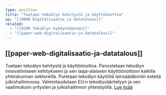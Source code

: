 ```yaml
---
type: position
title: "Tuetaan tekoälyn kehitystä ja käyttöönottoa"
up: "[[8000 Digitalisaatio ja datatalous]]"
related:
  - "[[8200 Tekoälyn hyödyntäminen]]"
  - "[[paper-web-digitalisaatio-ja-datatalous]]"
---
```


## [[paper-web-digitalisaatio-ja-datatalous]]

Tuetaan tekoälyn kehitystä ja käyttöönottoa. Panostetaan tekoälyn innovatiiviseen kehitykseen ja sen laaja-alaiseen käyttöönottoon kaikilla yhteiskunnan sektoreilla. Puretaan tekoälyn käytöltä lainsäädännön esteitä julkishallinnossa. Valmistaudutaan EU:n tekoälysääntelyyn ja sen vaatimuksiin yritysten ja julkishallinnon yhteistyöllä. [Lue lisää](https://teknologiateollisuus.fi/tavoitteemme/digitalisaatio-ja-datatalous/tekoalyn-hyodyntaminen/)
